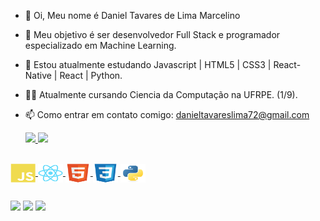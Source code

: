 - 👋 Oi, Meu nome é Daniel Tavares de Lima Marcelino
- 👀 Meu objetivo é ser desenvolvedor Full Stack e programador especializado em Machine Learning.
- 🌱 Estou atualmente estudando Javascript | HTML5 | CSS3 | React-Native | React | Python.
- 👨‍🎓 Atualmente cursando Ciencia da Computação na UFRPE. (1/9).
- 📫 Como entrar em contato comigo: danieltavareslima72@gmail.com

    <div>
  <a href="https://github.com/Daniel-Tavares-de-Lima">
  <img height="180em" src="https://github-readme-stats.vercel.app/api?username=Daniel-Tavares-de-Lima&show_icons=true&theme=tokyonight&include_all_commits=true&count_private=true"/>
  <img height="180em" src="https://github-readme-stats.vercel.app/api/top-langs/?username=Daniel-Tavares-de-Lima&layout=compact&langs_count=7&theme=tokyonight"/>
</div>

<div style="display: inline_block"><br>
  <img align="center" alt="Daniel-Js" height="30" width="40" src="https://raw.githubusercontent.com/devicons/devicon/master/icons/javascript/javascript-plain.svg">
  <img align="center" alt="Daniel-React" height="30" width="40" src="https://raw.githubusercontent.com/devicons/devicon/master/icons/react/react-original.svg">
  <img align="center" alt="Daniel-HTML" height="30" width="40" src="https://raw.githubusercontent.com/devicons/devicon/master/icons/html5/html5-original.svg">
  <img align="center" alt="Daniel-CSS" height="30" width="40" src="https://raw.githubusercontent.com/devicons/devicon/master/icons/css3/css3-original.svg">
  <img align="center" alt="Daniel-Python" height="30" width="40" src="https://raw.githubusercontent.com/devicons/devicon/master/icons/python/python-original.svg">
 

##


<div> 
 
 	
 <a href="https://www.instagram.com/dan_tavarews/" target="_blanck"><img src="https://img.shields.io/badge/Instagram-E4405F?style=for-the-badge&logo=instagram&logoColor=white" target="_blank"></a> 
  <a href = "mailto:danieltavareslima72@gmail.com" target="_blanck"><img src="https://img.shields.io/badge/-Gmail-%23333?style=for-the-badge&logo=gmail&logoColor=white" target="_blank"></a>
  <a href="https://www.linkedin.com/in/danieltavareslima/" target="_blanck"><img src="https://img.shields.io/badge/-LinkedIn-%230077B5?style=for-the-badge&logo=linkedin&logoColor=white" target="_blank"></a> 
 
 
</div>
